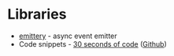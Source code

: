 # Libraries

- [emittery](https://www.npmjs.com/package/emittery) - async event emitter
- Code snippets - [30 seconds of code](https://www.30secondsofcode.org/) ([Github](https://github.com/30-seconds/30-seconds-of-code))